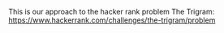 This is our approach to the hacker rank problem The Trigram: https://www.hackerrank.com/challenges/the-trigram/problem